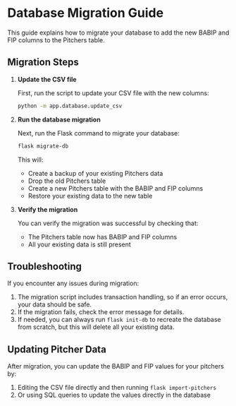# Database Migration Guide

This guide explains how to migrate your database to add the new BABIP and FIP columns to the Pitchers table.

## Migration Steps

1. **Update the CSV file**

   First, run the script to update your CSV file with the new columns:

   ```bash
   python -m app.database.update_csv
   ```

2. **Run the database migration**

   Next, run the Flask command to migrate your database:

   ```bash
   flask migrate-db
   ```

   This will:
   - Create a backup of your existing Pitchers data
   - Drop the old Pitchers table
   - Create a new Pitchers table with the BABIP and FIP columns
   - Restore your existing data to the new table

3. **Verify the migration**

   You can verify the migration was successful by checking that:
   - The Pitchers table now has BABIP and FIP columns
   - All your existing data is still present

## Troubleshooting

If you encounter any issues during migration:

1. The migration script includes transaction handling, so if an error occurs, your data should be safe.
2. If the migration fails, check the error message for details.
3. If needed, you can always run `flask init-db` to recreate the database from scratch, but this will delete all your existing data.

## Updating Pitcher Data

After migration, you can update the BABIP and FIP values for your pitchers by:

1. Editing the CSV file directly and then running `flask import-pitchers`
2. Or using SQL queries to update the values directly in the database 